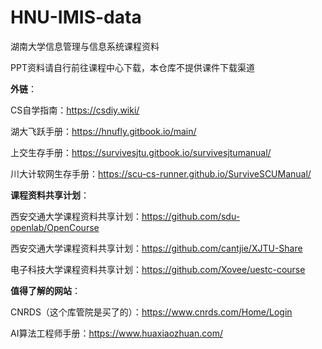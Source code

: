 # HNU-IMIS-data
湖南大学信息管理与信息系统课程资料

PPT资料请自行前往课程中心下载，本仓库不提供课件下载渠道


**外链**：

CS自学指南：https://csdiy.wiki/

湖大飞跃手册：https://hnufly.gitbook.io/main/

上交生存手册：https://survivesjtu.gitbook.io/survivesjtumanual/

川大计软网生存手册：https://scu-cs-runner.github.io/SurviveSCUManual/


**课程资料共享计划**：


西安交通大学课程资料共享计划：https://github.com/sdu-openlab/OpenCourse


西安交通大学课程资料共享计划：https://github.com/cantjie/XJTU-Share


电子科技大学课程资料共享计划：https://github.com/Xovee/uestc-course


**值得了解的网站**：

CNRDS（这个库管院是买了的）：https://www.cnrds.com/Home/Login

AI算法工程师手册：https://www.huaxiaozhuan.com/
